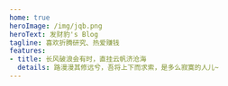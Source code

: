 ```yaml
---
home: true
heroImage: /img/jqb.png
heroText: 发财豹's Blog
tagline: 喜欢折腾研究、热爱赚钱
features:
- title: 长风破浪会有时，直挂云帆济沧海
  details: 路漫漫其修远兮，吾将上下而求索，是多么寂寞的人儿~
---
```

